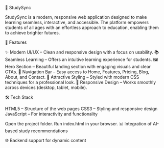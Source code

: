 📘 StudySync

StudySync is a modern, responsive web application designed to make learning seamless, interactive, and accessible. The platform empowers students of all ages with an effortless approach to education, enabling them to achieve brighter futures.

🚀 Features

✨ Modern UI/UX – Clean and responsive design with a focus on usability.
📚 Seamless Learning – Offers an intuitive learning experience for students.
🖼️ Hero Section – Beautiful landing section with engaging visuals and clear CTAs.
🔗 Navigation Bar – Easy access to Home, Features, Pricing, Blog, About, and Contact.
🎨 Attractive Styling – Styled with modern CSS techniques for a professional look.
📱 Responsive Design – Works smoothly across devices (desktop, tablet, mobile).

🛠️ Tech Stack

HTML5 – Structure of the web pages
CSS3 – Styling and responsive design
JavaScript – For interactivity and functionality

Open the project folder.
Run index.html in your browser.
📊 Integration of AI-based study recommendations

🌐 Backend support for dynamic content
